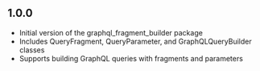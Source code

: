 ## 1.0.0

- Initial version of the graphql_fragment_builder package
- Includes QueryFragment, QueryParameter, and GraphQLQueryBuilder classes
- Supports building GraphQL queries with fragments and parameters